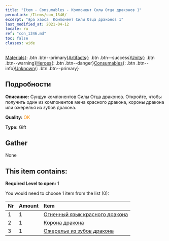 ```yaml
---
title: "Item - Consumables - Компонент Силы Отца драконов 1"
permalink: /Items/con_1346/
excerpt: "Эра хаоса  Компонент Силы Отца драконов 1"
last_modified_at: 2021-04-12
locale: ru
ref: "con_1346.md"
toc: false
classes: wide
---
```

 [Materials](/ru/Items/){: .btn .btn--primary}[Artifacts](/ru/Items/Artifacts/){: .btn .btn--success}[Units](/ru/Items/Units/){: .btn .btn--warning}[Heroes](/ru/Items/Heroes/){: .btn .btn--danger}[Consumables](/ru/Items/Consumables/){: .btn .btn--info}[Unknown](/ru/Items/Unknown/){: .btn .btn--primary}

## Подробности
 **Описание:** Сундук компонентов Силы Отца драконов. Откройте, чтобы получить один из компонентов меча красного дракона, короны дракона или ожерелья из зубов дракона.

 **Quality:** <span style="color: #FF8C00">OK</span>

 **Type:** Gift

## Gather

  None

## This item contains:

 **Required Level to open:** 1

 You would need to choose 1 item from the list (0):

  | Nr | Amount |     Item    |
  |:---|:-------|:------------|
  | 1 | 1 | [Огненный язык красного дракона](/ru/Items/art_146/) | 
  | 2 | 1 | [Корона дракона](/ru/Items/art_147/) | 
  | 3 | 1 | [Ожерелье из зубов дракона](/ru/Items/art_149/) | 
